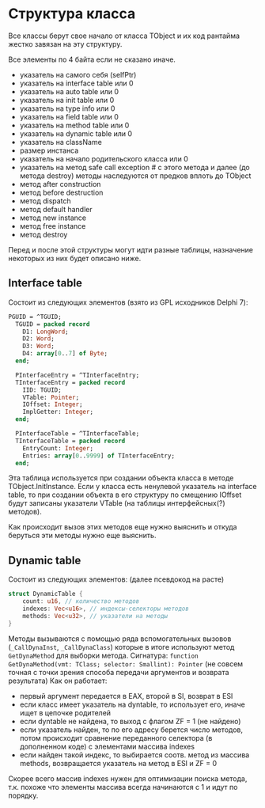 # Структура класса

Все классы берут свое начало от класса TObject и их код рантайма жестко завязан на эту структуру.

Все элементы по 4 байта если не сказано иначе.

- указатель на самого себя (selfPtr)
- указатель на interface table или 0
- указатель на auto table или 0
- указатель на init table или 0
- указатель на type info или 0
- указатель на field table или 0
- указатель на method table или 0
- указатель на dynamic table или 0
- указатель на className
- размер инстанса
- указатель на начало родительского класса или 0
- указатель на метод safe call exception # с этого метода и далее (до метода destroy) методы наследуются от предков вплоть до TObject
- метод after construction
- метод before destruction
- метод dispatch
- метод default handler
- метод new instance
- метод free instance
- метод destroy

Перед и после этой структуры могут идти разные таблицы, назначение некоторых из них будет описано ниже.

## Interface table

Состоит из следующих элементов (взято из GPL исходников Delphi 7):
```pascal
PGUID = ^TGUID;
  TGUID = packed record
    D1: LongWord;
    D2: Word;
    D3: Word;
    D4: array[0..7] of Byte;
  end;

  PInterfaceEntry = ^TInterfaceEntry;
  TInterfaceEntry = packed record
    IID: TGUID;
    VTable: Pointer;
    IOffset: Integer;
    ImplGetter: Integer;
  end;

  PInterfaceTable = ^TInterfaceTable;
  TInterfaceTable = packed record
    EntryCount: Integer;
    Entries: array[0..9999] of TInterfaceEntry;
  end;
```

Эта таблица используется при создании объекта класса в методе TObject.InitInstance. Если у класса есть ненулевой указатель на interface table, то при создании объекта в его структуру по смещению IOffset будут записаны указатели VTable (на таблицы интерфейсных(?) методов).

Как происходит вызов этих методов еще нужно выяснить и откуда беруться эти методы нужно еще выяснить.

## Dynamic table

Состоит из следующих элементов: (далее псевдокод на расте)
```rust
struct DynamicTable {
    count: u16, // количество методов
    indexes: Vec<u16>, // индексы-селекторы методов
    methods: Vec<u32>, // указатели на методы
}
```

Методы вызываются с помощью ряда вспомогательных вызовов (`_CallDynaInst`, `_CallDynaClass`) которые в итоге используют метод `GetDynaMethod` для выборки метода. 
Сигнатура: `function GetDynaMethod(vmt: TClass; selector: Smallint): Pointer` (не совсем точная с точки зрения способа передачи аргументов и возврата результата)
Как он работает:
- первый аргумент передается в EAX, второй в SI, возврат в ESI
- если класс имеет указатель на dyntable, то использует его, иначе ищет в цепочке родителей
- если dyntable не найдена, то выход с флагом ZF = 1 (не найдено)
- если указатель найден, то по его адресу берется число методов, потом происходит сравнение переданного селектора (в дополненном коде) с элементами массива indexes
- если найден такой индекс, то выбирается соотв. метод из массива methods, возвращается указатель на метод в ESI и ZF = 0

Скорее всего массив indexes нужен для оптимизации поиска метода, т.к. похоже что элементы массива всегда начинаются с 1 и идут по порядку.
